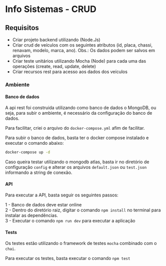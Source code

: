 # Info Sistemas - CRUD

## Requisitos

- Criar projeto backend utilizando (Node.Js)
- Criar crud de veículos com os seguintes atributos (id, placa, chassi, renavam, modelo, marca, ano). Obs.: Os dados podem ser salvos em arquivos
- Criar teste unitários utilizando Mocha (Node) para cada uma das operações (create, read, update, delete)
- Criar recursos rest para acesso aos dados dos veículos


### Ambiente

#### Banco de dados

A api rest foi construida utilizando como banco de dados o MongoDB, ou seja, para subir o ambiente, é necessário da configuração do banco de dados.

Para facilitar, criei o arquivo do `docker-compose.yml` afim de facilitar.

Para subir o banco de dados, basta ter o docker compose instalado e executar o comando abaixo:
```sh
docker-compose up -d
```

Caso queira testar utilizando o mongodb atlas, basta ir no diretório  de configuração `config` e alterar os arquivos `default.json` ou `test.json` informando a string de conexão.

#### API

Para executar a API, basta seguir os seguintes passos:

1 - Banco de dados deve estar online  
2 - Dentro do diretório raiz, digitar o comando `npm install` no terminal para instalar as dependências.  
3 - Executar o comando `npm run dev` para executar a aplicação

#### Tests

Os testes estão utilizando o framework de testes `mocha` combinado com  o `chai`.

Para executar os testes, basta executar o comando `npm test`



